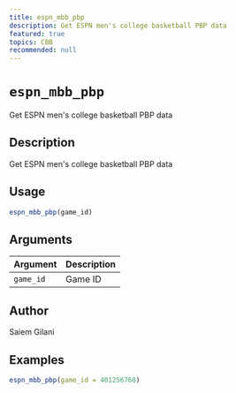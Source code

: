 ```yaml
---
title: espn_mbb_pbp
description: Get ESPN men's college basketball PBP data
featured: true
topics: CBB
recommended: null
---
```

# `espn_mbb_pbp`

Get ESPN men's college basketball PBP data


## Description

Get ESPN men's college basketball PBP data


## Usage

```r
espn_mbb_pbp(game_id)
```


## Arguments

Argument      |Description
------------- |----------------
`game_id`     |     Game ID


## Author

Saiem Gilani


## Examples

```r
espn_mbb_pbp(game_id = 401256760)
```


